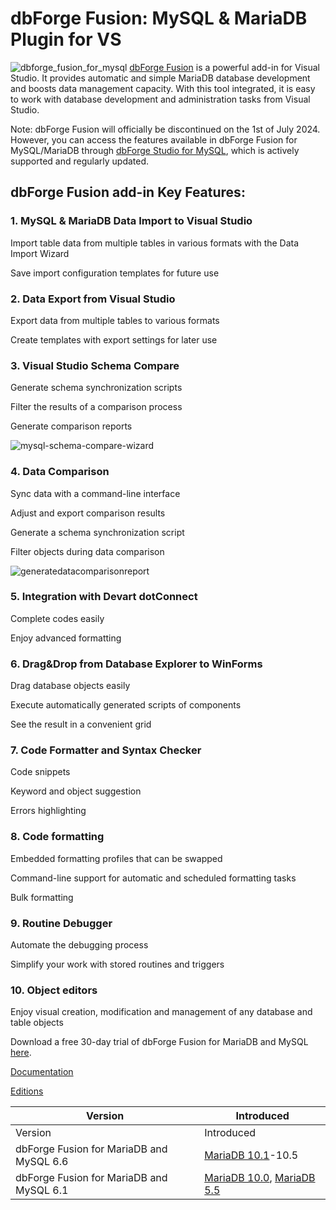 
# dbForge Fusion: MySQL & MariaDB Plugin for VS

![dbforge_fusion_for_mysql](../../../.gitbook/assets/dbforge-fusion-mysql-mariadb-plugin-for-vs/+image/dbforge_fusion_for_mysql.png "dbforge_fusion_for_mysql") [dbForge Fusion](https://www.devart.com/dbforge/mysql/fusion/) is a powerful add-in for Visual Studio. It provides automatic and simple MariaDB database development and boosts data management capacity. With this tool integrated, it is easy to work with database development and administration tasks from Visual Studio.


Note: dbForge Fusion will officially be discontinued on the 1st of July 2024. However, you can access the features available in dbForge Fusion for MySQL/MariaDB through [dbForge Studio for MySQL](https://www.devart.com/dbforge/mysql/studio/), which is actively supported and regularly updated.


## dbForge Fusion add-in Key Features:


### 1. MySQL & MariaDB Data Import to Visual Studio


Import table data from multiple tables in various formats with the Data Import Wizard


Save import configuration templates for future use


### 2. Data Export from Visual Studio


Export data from multiple tables to various formats


Create templates with export settings for later use


### 3. Visual Studio Schema Compare


Generate schema synchronization scripts


Filter the results of a comparison process


Generate comparison reports


![mysql-schema-compare-wizard](../../../.gitbook/assets/dbforge-fusion-mysql-mariadb-plugin-for-vs/+image/mysql-schema-compare-wizard.png "mysql-schema-compare-wizard")


### 4. Data Comparison


Sync data with a command-line interface


Adjust and export comparison results


Generate a schema synchronization script


Filter objects during data comparison


![generatedatacomparisonreport](../../../.gitbook/assets/dbforge-fusion-mysql-mariadb-plugin-for-vs/+image/generatedatacomparisonreport.png "generatedatacomparisonreport")


### 5. Integration with Devart dotConnect


Complete codes easily


Enjoy advanced formatting


### 6. Drag&Drop from Database Explorer to WinForms


Drag database objects easily


Execute automatically generated scripts of components


See the result in a convenient grid


### 7. Code Formatter and Syntax Checker


Code snippets


Keyword and object suggestion


Errors highlighting


### 8. Code formatting


Embedded formatting profiles that can be swapped


Command-line support for automatic and scheduled formatting tasks


Bulk formatting


### 9. Routine Debugger


Automate the debugging process


Simplify your work with stored routines and triggers


### 10. Object editors


Enjoy visual creation, modification and management of any database and table objects


Download a free 30-day trial of dbForge Fusion for MariaDB and MySQL [here](https://www.devart.com/dbforge/mysql/fusion/download.html).


[Documentation](https://docs.devart.com/fusion-for-mysql)


[Editions](https://www.devart.com/dbforge/mysql/fusion/editions.html)



| Version | Introduced |
| --- | --- |
| Version | Introduced |
| dbForge Fusion for MariaDB and MySQL 6.6 | [MariaDB 10.1](../../../release-notes/mariadb-community-server/what-is-mariadb-1010.md)-10.5 |
| dbForge Fusion for MariaDB and MySQL 6.1 | [MariaDB 10.0](../../../release-notes/mariadb-community-server/old-releases/release-notes-mariadb-10-0-series/changes-improvements-in-mariadb-10-0.md), [MariaDB 5.5](../../../release-notes/mariadb-community-server/old-releases/release-notes-mariadb-5-5-series/changes-improvements-in-mariadb-5-5.md) |


